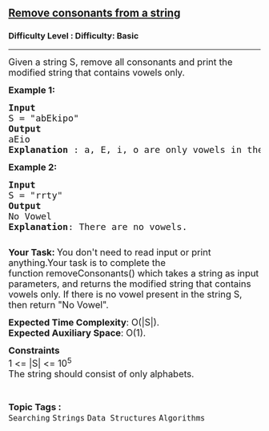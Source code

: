 <h2><a href="https://www.geeksforgeeks.org/problems/c-program-to-remove-consonants-from-a-string1945/1?page=1&category=Arrays,Strings,Linked%20List,Stack,Queue&difficulty=Basic&status=unsolved&sortBy=submissions">Remove consonants from a string</a></h2><h3>Difficulty Level : Difficulty: Basic</h3><hr><div class="problems_problem_content__Xm_eO"><p><span style="font-size:18px">Given a string S, remove all consonants and print&nbsp;the modified string&nbsp;that contains vowels only.</span></p>

<p><span style="font-size:18px"><strong>Example 1:</strong></span></p>

<pre><span style="font-size:18px"><strong>Input</strong>
S = "abEkipo"</span>
<span style="font-size:18px"><strong>Output</strong>
aEio
<strong>Explanation </strong>: a, E, i, o are only vowels in the string.
</span></pre>

<p><span style="font-size:18px"><strong>Example 2:</strong></span></p>

<pre><span style="font-size:18px"><strong>Input</strong>
S = "rrty"</span>
<span style="font-size:18px"><strong>Output</strong>
No Vowel</span>
<span style="font-size:18px"><strong>Explanation</strong>: There are no vowels.</span>

</pre>

<p><span style="font-size:18px"><strong>Your Task:&nbsp;</strong>You don't need to read input or print anything.Your task is&nbsp;to complete the function&nbsp;removeConsonants()&nbsp;which takes a string as input parameters, and returns the modified string that contains vowels only. If there is no vowel present in the string S, then return&nbsp;"No Vowel".</span></p>

<p><span style="font-size:18px"><strong>Expected Time Complexity</strong>:&nbsp;O(|S|).<br>
<strong>Expected Auxiliary Space</strong>:&nbsp;O(1).</span></p>

<p><span style="font-size:18px"><strong>Constraints</strong><br>
1 &lt;= |S| &lt;= 10<sup>5</sup><br>
The string should consist&nbsp;of only alphabets.</span></p>
</div><br><p><span style=font-size:18px><strong>Topic Tags : </strong><br><code>Searching</code>&nbsp;<code>Strings</code>&nbsp;<code>Data Structures</code>&nbsp;<code>Algorithms</code>&nbsp;